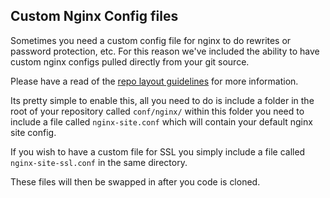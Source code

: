 ## Custom Nginx Config files
Sometimes you need a custom config file for nginx to do rewrites or password protection, etc. 
For this reason we've included the ability to have custom nginx configs pulled directly from your git source. 

Please have a read of the [repo layout guidelines](docs/repo_layout.md) for more information. 

Its pretty simple to enable this, all you need to do is include a folder in the root of your repository called 
```conf/nginx/``` 
within this folder you need to include a file called 
```nginx-site.conf``` 
which will contain your default nginx site config. 

If you wish to have a custom file for SSL you simply include a file called 
```nginx-site-ssl.conf``` 
in the same directory. 

These files will then be swapped in after you code is cloned.
